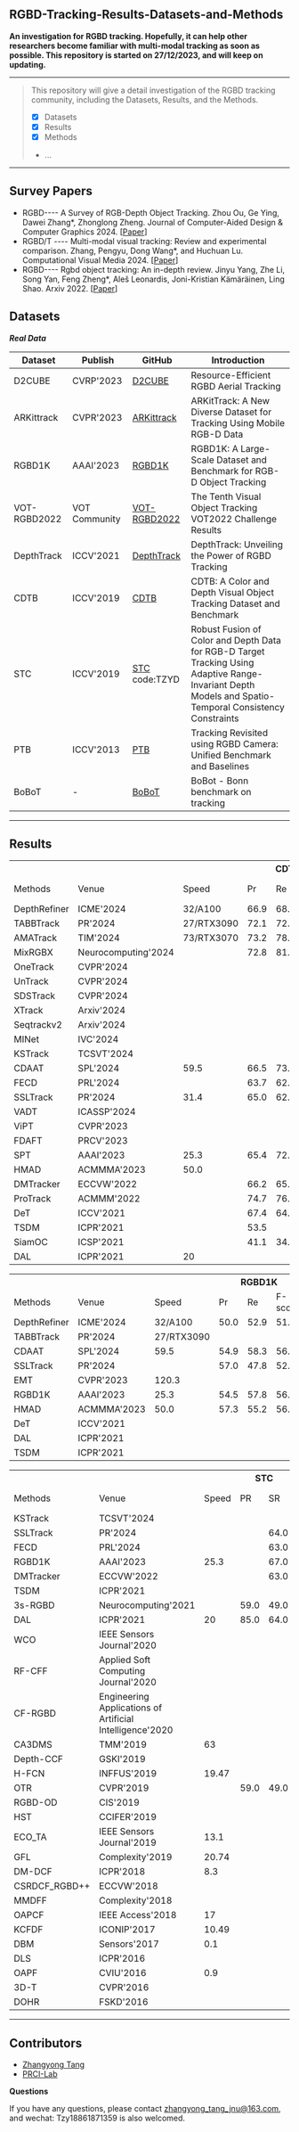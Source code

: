 ## RGBD-Tracking-Results-Datasets-and-Methods

**An investigation for RGBD tracking. 
Hopefully, it can help other researchers become familiar with multi-modal tracking as soon as possible.
This repository is started on 27/12/2023, and will keep on updating.**

-----
>This repository will give a detail investigation of the RGBD tracking community, including the Datasets, Results, and the Methods.
> 
>  - [x] Datasets
>  - [x] Results
>  - [x] Methods
>  -  ...
-----

## Survey Papers
* RGBD---- A Survey of RGB-Depth Object Tracking. Zhou Ou, Ge Ying, Dawei Zhang*, Zhonglong Zheng. Journal of Computer-Aided Design & Computer Graphics 2024. [[Paper](https://www.jcad.cn/en/article/doi/10.3724/SP.J.1089.null.2023-00537)]
* RGBD/T ---- Multi-modal visual tracking: Review and experimental comparison. Zhang, Pengyu, Dong Wang*, and Huchuan Lu. Computational Visual Media 2024. [[Paper](https://link.springer.com/article/10.1007/s41095-023-0345-5)]
* RGBD---- Rgbd object tracking: An in-depth review. Jinyu Yang, Zhe Li, Song Yan, Feng Zheng*, Aleš Leonardis, Joni-Kristian Kämäräinen, Ling Shao. Arxiv 2022. [[Paper](https://arxiv.org/abs/2203.14134)]

## Datasets
***Real Data***

| Dataset | Publish  | GitHub| Introduction|
|--|--|--| --|
| D2CUBE| CVRP'2023|[D2CUBE](https://github.com/yjybuaa/RGBDAerialTracking)|Resource-Efficient RGBD Aerial Tracking|
| ARKittrack| CVPR'2023 | [ARKittrack](https://github.com/lawrence-cj/ARKitTrack) |ARKitTrack: A New Diverse Dataset for Tracking Using Mobile RGB-D Data|
| RGBD1K | AAAI'2023 | [RGBD1K](https://github.com/xuefeng-zhu5/RGBD1K) |RGBD1K: A Large-Scale Dataset and Benchmark for RGB-D Object Tracking|
| VOT-RGBD2022 | VOT Community | [VOT-RGBD2022](https://www.votchallenge.net/vot2022/dataset.html) |The Tenth Visual Object Tracking VOT2022 Challenge Results|
| DepthTrack | ICCV'2021 | [DepthTrack](https://github.com/xiaozai/DeT) |DepthTrack: Unveiling the Power of RGBD Tracking|
| CDTB | ICCV'2019 | [CDTB](https://www.votchallenge.net/vot2019/dataset.html) |CDTB: A Color and Depth Visual Object Tracking Dataset and Benchmark|
| STC | ICCV'2019 | [STC](https://pan.baidu.com/s/1Y3z2JH-oR68-stWFVnHUVw) code:TZYD|Robust Fusion of Color and Depth Data for RGB-D Target Tracking Using Adaptive Range-Invariant Depth Models and Spatio-Temporal Consistency Constraints|
| PTB | ICCV'2013 | [PTB](https://tracking.cs.princeton.edu/index.html) |Tracking Revisited using RGBD Camera: Unified Benchmark and Baselines|
| BoBoT | - | [BoBoT](http://www.iai.uni-bonn.de/~kleind/tracking/index.htm ) |BoBot - Bonn benchmark on tracking|
-----
## Results


<table>
    <tr> 
        <th colspan="1"></th> 
	<th colspan="1"></th> 
	<th colspan="1"></th> 
        <th colspan="3">CDTB</th> 
        <th colspan="3">DepthTrack</th> 
        <th colspan="3">VOT-RGBD2022</th>
    </tr>
    <tr>
    	<td> Methods</td>
    	<td>Venue</td>
	<td>Speed</td>
    	<td> Pr</td>
    	<td> Re</td>
    	<td> F-score</td>
   	<td> Pr</td>
    	<td> Re</td>
    	<td> F-score</td>
   	<td> A</td>
    	<td> R</td>
    	<td> EAO</td>
    </tr>
    <tr>
    	<td> DepthRefiner</td>
    	<td>ICME'2024</td>
	<td>32/A100</td>
    	<td>66.9</td>
    	<td>68.4</td>
    	<td>67.7</td>
   	<td>51.3</td>
    	<td>50.7</td>
    	<td>51.0</td>
   	<td> 79.7</td>
    	<td> 73.3</td>
    	<td>60.3</td>
    </tr>
    <tr>
    	<td> TABBTrack</td>
    	<td>PR'2024</td>
	<td>27/RTX3090</td>
    	<td>72.1</td>
    	<td>72.2</td>
    	<td>72.1</td>
   	<td>62.2</td>
    	<td>61.5</td>
    	<td>61.8</td>
   	<td> 82.1</td>
    	<td> 87.4</td>
    	<td>72.2</td>
    </tr>
    <tr>
    	<td> AMATrack</td>
    	<td>TIM'2024</td>
	<td>73/RTX3070</td>
    	<td>73.2</td>
    	<td>78.6</td>
    	<td>75.8</td>
   	<td>62.9</td>
    	<td>60.7</td>
    	<td>61.8</td>
   	<td> </td>
    	<td> </td>
    	<td> </td>
    </tr>
    <tr>
    	<td> MixRGBX</td>
    	<td>Neurocomputing'2024</td>
	<td></td>
    	<td>72.8</td>
    	<td>81.6</td>
    	<td>76.9</td>
   	<td>59.3</td>
    	<td>60.9</td>
    	<td>60.1</td>
   	<td> </td>
    	<td> </td>
    	<td> </td>
    </tr>
    <tr>
    	<td> OneTrack</td>
    	<td>CVPR'2024</td>
	<td></td>
    	<td> </td>
    	<td> </td>
    	<td> </td>
   	<td> 60.7</td>
    	<td> 60.4</td>
    	<td> 60.9</td>
   	<td> 87.2</td>
    	<td> 81.9</td>
    	<td> 72.7</td>
    </tr>
    <tr>
    	<td> UnTrack</td>
    	<td>CVPR'2024</td>
	<td></td>
    	<td> </td>
    	<td> </td>
    	<td> </td>
   	<td> 61.3</td>
    	<td> 61.0</td>
    	<td> 61.2</td>
   	<td> 87.1</td>
    	<td> 81.5</td>
    	<td> 72.1</td>
    </tr>
    <tr>
    	<td> SDSTrack</td>
    	<td>CVPR'2024</td>
	<td></td>
    	<td> </td>
    	<td> </td>
    	<td> </td>
   	<td> 61.9</td>
    	<td> 60.9</td>
    	<td> 61.4</td>
   	<td> 88.3</td>
    	<td> 81.2</td>
    	<td> 72.8</td>
    </tr>
    <tr>
    	<td> XTrack</td>
    	<td>Arxiv'2024</td>
	<td></td>
    	<td> </td>
    	<td> </td>
    	<td> </td>
   	<td> 59.8</td>
    	<td> 59.7</td>
    	<td> 59.7</td>
   	<td> 86.5</td>
    	<td> 81.2</td>
    	<td> 71.4</td>
    </tr>
    <tr>
    	<td> Seqtrackv2</td>
    	<td>Arxiv'2024</td>
	<td></td>
    	<td> </td>
    	<td> </td>
    	<td> </td>
   	<td> 62.9</td>
    	<td> 63.4</td>
    	<td> 63.2</td>
   	<td> 81.9</td>
    	<td> 91.8</td>
    	<td> 75.5</td>
    </tr>
    <tr>
    	<td> MINet</td>
    	<td>IVC'2024</td>
	<td></td>
    	<td> </td>
    	<td> </td>
    	<td> </td>
   	<td> 60.3</td>
    	<td> 60.5</td>
    	<td> 60.4</td>
   	<td> 81.6</td>
    	<td> 87.7</td>
    	<td> 72.3</td>
    </tr>
    <tr>
    	<td> KSTrack</td>
    	<td>TCSVT'2024</td>
	<td></td>
    	<td> </td>
    	<td> </td>
    	<td> </td>
   	<td> 60.0</td>
    	<td> 57.4</td>
    	<td> 58.7</td>
   	<td> </td>
    	<td> </td>
    	<td> </td>
    </tr>
    <tr>
    	<td> CDAAT</td>
    	<td>SPL'2024</td>
	<td>59.5</td>
    	<td> 66.5</td>
    	<td> 73.7</td>
    	<td> 69.9</td>
   	<td> 57.8</td>
    	<td> 60.3</td>
    	<td> 59.0</td>
   	<td> </td>
    	<td> </td>
    	<td> </td>
    </tr>
    <tr>
    	<td> FECD</td>
    	<td>PRL'2024</td>
	<td></td>
    	<td> 63.7</td>
    	<td> 62.4</td>
    	<td> 63.0</td>
   	<td> 57.8</td>
    	<td> 60.3</td>
    	<td> 59.0</td>
   	<td> </td>
    	<td> </td>
    	<td> </td>
    </tr>
    <tr>
    	<td> SSLTrack</td>
    	<td>PR'2024</td>
	<td>31.4</td>
    	<td> 65.0</td>
    	<td> 62.0</td>
    	<td> 63.5</td>
   	<td> 56.5</td>
    	<td> 49.1</td>
    	<td> 52.5</td>
   	<td> </td>
    	<td> </td>
    	<td> </td>
    </tr>
    <tr>
    	<td> VADT</td>
    	<td>ICASSP'2024</td>
	<td></td>
    	<td> </td>
    	<td> </td>
    	<td> </td>
   	<td> 60.6</td>
    	<td> 60.3</td>
    	<td> 61.0</td>
   	<td> 81.6</td>
    	<td> 87.3</td>
    	<td> 72.1</td>
    </tr>
    <tr>
    	<td> ViPT</td>
    	<td>CVPR'2023</td>
	<td></td>
    	<td> </td>
    	<td> </td>
    	<td> </td>
   	<td> 59.2</td>
    	<td> 59.6</td>
    	<td> 59.4</td>
   	<td> 87.1</td>
    	<td> 81.5</td>
    	<td> 72.1</td>
    </tr>
    <tr>
    	<td> FDAFT</td>
    	<td>PRCV'2023</td>
	<td></td>
    	<td> </td>
    	<td> </td>
    	<td> </td>
   	<td> 62.5</td>
    	<td> 61.5</td>
    	<td> 62.0</td>
   	<td> </td>
    	<td> </td>
    	<td> </td>
    </tr>
    <tr>
    	<td> SPT</td>
    	<td>AAAI'2023</td>
	<td>25.3</td>
    	<td> 65.4</td>
    	<td> 72.6</td>
    	<td> 68.8</td>
   	<td> 52.7</td>
    	<td> 54.9</td>
    	<td> 53.8</td>
   	<td> </td>
    	<td> </td>
    	<td> </td>
    </tr>
    <tr>
    	<td> HMAD</td>
    	<td>ACMMMA'2023</td>
	<td>50.0</td>
    	<td> </td>
    	<td> </td>
    	<td> </td>
   	<td> 62.6</td>
    	<td> 59.7</td>
    	<td> 61.1</td>
   	<td> </td>
    	<td> </td>
    	<td> </td>
    </tr>
    <tr>
    	<td> DMTracker</td>
    	<td>ECCVW'2022</td>
	<td></td>
    	<td> 66.2</td>
    	<td> 65.8</td>
    	<td> 66.0</td>
   	<td> 61.9</td>
    	<td> 59.7</td>
    	<td> 60.8</td>
   	<td> </td>
    	<td> </td>
    	<td> </td>
    </tr>
    <tr>
    	<td> ProTrack</td>
    	<td>ACMMM'2022</td>
	<td> </td>
    	<td> 74.7</td>
    	<td> 76.7</td>
    	<td> 65.6</td>
   	<td> 58.3</td>
    	<td> 57.3</td>
    	<td> 57.8</td>
   	<td> </td>
    	<td> </td>
    	<td> </td>
    </tr>
    <tr>
    	<td> DeT</td>
    	<td>ICCV'2021</td>
	<td></td>
    	<td> 67.4</td>
    	<td> 64.2</td>
    	<td> 65.7</td>
   	<td> 56.0</td>
    	<td> 50.6</td>
    	<td> 53.2</td>
   	<td> </td>
    	<td> </td>
    	<td> </td>
    </tr>
    <tr>
    	<td> TSDM</td>
    	<td>ICPR'2021</td>
	<td></td>
    	<td> 53.5</td>
    	<td> </td>
    	<td> </td>
   	<td> </td>
    	<td> </td>
    	<td> </td>
   	<td> </td>
    	<td> </td>
    	<td> </td>
    </tr>
    <tr>
    	<td> SiamOC</td>
    	<td>ICSP'2021</td>
	<td></td>
    	<td> 41.1</td>
    	<td> 34.6</td>
    	<td> 37.6</td>
   	<td> </td>
    	<td> </td>
    	<td> </td>
   	<td> </td>
    	<td> </td>
    	<td> </td>
    </tr>
    <tr>
    	<td> DAL</td>
    	<td>ICPR'2021</td>
	<td>20</td>
    	<td> </td>
    	<td> </td>
    	<td> 61.8</td>
   	<td> </td>
    	<td> </td>
    	<td> </td>
   	<td> </td>
    	<td> </td>
    	<td> </td>
    </tr>
</table>

<table>
    <tr> 
        <th colspan="1"></th> 
        <th colspan="1"></th> 
	<th colspan="1"></th> 
        <th colspan="3">RGBD1K</th> 
        <th colspan="3">D2CUBE</th> 
	<th colspan="3">ARKittrack</th>
    </tr>
    <tr>
    	<td> Methods</td>
    	<td>Venue</td>
	<td>Speed</td>
    	<td> Pr</td>
    	<td> Re</td>
    	<td> F-score</td>
   	<td> Pr</td>
    	<td> Re</td>
    	<td> F-score</td>
	<td> Pr</td>
    	<td> Re</td>
    	<td> F-score</td>
    </tr>
    <tr>
    	<td> DepthRefiner</td>
    	<td>ICME'2024</td>
	<td>32/A100</td>
	<td>50.0</td>
    	<td> 52.9</td>
    	<td> 51.6</td>
    	<td> </td>
   	<td> </td>
    	<td> </td>
	<td>51.0</td>
   	<td>47.8</td>
    	<td>49.3</td>
    </tr>
    <tr>
    	<td> TABBTrack</td>
    	<td>PR'2024</td>
	<td>27/RTX3090</td>
	<td> </td>
    	<td> </td>
    	<td> </td>
    	<td> </td>
   	<td> </td>
    	<td> </td>
	<td>51.0</td>
   	<td>47.8</td>
    	<td>49.3</td>
    </tr>
    <tr>
    	<td> CDAAT</td>
    	<td>SPL'2024</td>
	<td>59.5</td>
	<td> 54.9</td>
    	<td> 58.3</td>
    	<td> 56.6</td>
    	<td> </td>
   	<td> </td>
    	<td> </td>
	<td> </td>
   	<td> </td>
    	<td> </td>
    </tr>
    <tr>
    	<td> SSLTrack</td>
    	<td>PR'2024</td>
	<td></td>
	<td>57.0</td>
    	<td> 47.8</td>
    	<td> 52.0</td>
    	<td> </td>
   	<td> </td>
    	<td> </td>
	<td> </td>
   	<td> </td>
    	<td> </td>
    </tr>
    <tr>
    	<td> EMT</td>
    	<td>CVPR'2023</td>
	<td>120.3</td>
	<td></td>
    	<td> </td>
    	<td> </td>
    	<td> 65.3</td>
   	<td> 60.9</td>
    	<td> 63.0</td>
	<td> </td>
   	<td> </td>
    	<td> </td>
    </tr>
    <tr>
    	<td> RGBD1K</td>
    	<td>AAAI'2023</td>
	<td>25.3</td>
    	<td> 54.5</td>
    	<td> 57.8</td>
    	<td> 56.1</td>
   	<td> </td>
    	<td> </td>
    	<td> </td>
   	<td> </td>
    	<td> </td>
    	<td> </td>
    </tr>
    <tr>
    	<td> HMAD</td>
    	<td>ACMMMA'2023</td>
	<td>50.0</td>
    	<td> 57.3</td>
    	<td> 55.2</td>
    	<td> 56.2</td>
   	<td> </td>
    	<td> </td>
    	<td> </td>
   	<td> </td>
    	<td> </td>
    	<td> </td>
    </tr>
<!--     <tr>
    	<td> DMTracker</td>
    	<td>ECCVW'2022</td>
	<td> </td>
    	<td> </td>
    	<td> </td>
    	<td> </td>
   	<td> 66.9</td>
    	<td> 64.4</td>
    	<td> 65.6</td>
   	<td> </td>
    	<td> </td>
    	<td> </td>
    </tr> -->
    <tr>
    	<td> DeT</td>
    	<td>ICCV'2021</td>
	<td> </td>
    	<td> </td>
    	<td> </td>
    	<td> </td>
   	<td> 60.8</td>
    	<td> 58.7</td>
    	<td> 59.7</td>
   	<td> 42.8</td>
    	<td> 40.5</td>
    	<td> 41.6</td>
    </tr>
    <tr>
    	<td> DAL</td>
    	<td>ICPR'2021</td>
	<td> </td>
    	<td> </td>
    	<td> </td>
    	<td> </td>
   	<td> 52.9</td>
    	<td> 56.5</td>
    	<td> 54.7</td>
   	<td> 44.6</td>
    	<td> 32.9</td>
    	<td> 37.8</td>
    </tr>
    <tr>
    	<td> TSDM</td>
    	<td>ICPR'2021</td>
	<td> </td>
    	<td> </td>
    	<td> </td>
    	<td> </td>
   	<td> 52.1</td>
    	<td> 49.2</td>
    	<td> 50.6</td>
   	<td> 38.9</td>
    	<td> 29.2</td>
    	<td> 33.4</td>
    </tr>
</table>

<table>
    <tr> 
        <th colspan="1"></th> 
	<th colspan="1"></th> 
	<th colspan="1"></th> 
        <th colspan="2">STC</th> 
        <th colspan="11">PTB</th> 
    </tr>
    <tr>
    	<td> Methods</td>
    	<td>Venue</td>
	<td>Speed</td>
    	<td> PR</td>
    	<td> SR</td>
    	<td> Human</td>
    	<td> Animal</td>
    	<td> Rigid</td>
    	<td> Large</td>
    	<td> Small</td>
    	<td> Slow</td>
    	<td> Fast</td>
    	<td> Occ.</td>
    	<td> No-Occ.</td>
    	<td> Passive</td>
    	<td> Active</td>
    </tr>
    <tr>
    	<td> KSTrack</td>
    	<td>TCSVT'2024</td>
	<td></td>
    	<td> </td>
    	<td> </td>
    	<td> 77.3</td>
    	<td> 84.9</td>
    	<td> 83.6</td>
    	<td> 79.8</td>
    	<td> 83.3</td>
    	<td> 82.6</td>
    	<td> 81.3</td>
    	<td> 73.4</td>
    	<td> 96.8</td>
    	<td> 80.3</td>
    	<td> 82.2</td>
    </tr>
    <tr>
    	<td> SSLTrack</td>
    	<td>PR'2024</td>
	<td></td>
    	<td> </td>
    	<td> 64.0</td>
    	<td> </td>
    	<td> </td>
    	<td> </td>
    	<td> </td>
    	<td> </td>
    	<td> </td>
    	<td> </td>
    	<td> </td>
    	<td></td>
    	<td> </td>
    	<td> </td>
    </tr>
    <tr>
    	<td> FECD</td>
    	<td>PRL'2024</td>
	<td></td>
    	<td> </td>
    	<td> 63.0</td>
    	<td> 65.0</td>
    	<td> 85.0</td>
    	<td> 88.0</td>
    	<td> 75.0</td>
    	<td> 80.0</td>
    	<td> 88.0</td>
    	<td> 73.0</td>
    	<td> 65.0</td>
    	<td> 94.0</td>
    	<td> 89.0</td>
    	<td> 73.0</td>
    </tr>
	    <tr>
    	<td> RGBD1K</td>
    	<td>AAAI'2023</td>
	<td>25.3</td>
    	<td> </td>
    	<td> 67.0</td>
    	<td> </td>
    	<td> </td>
    	<td> </td>
    	<td> </td>
    	<td> </td>
    	<td> </td>
    	<td> </td>
    	<td> </td>
    	<td> </td>
    	<td> </td>
    	<td> </td>
    </tr>
	    <tr>
    	<td> DMTracker</td>
    	<td>ECCVW'2022</td>
	<td></td>
    	<td> </td>
    	<td> 63.0</td>
    	<td> </td>
    	<td> </td>
    	<td> </td>
    	<td> </td>
    	<td> </td>
    	<td> </td>
    	<td> </td>
    	<td> </td>
    	<td> </td>
    	<td> </td>
    	<td> </td>
    </tr>
    <tr>
    	<td> TSDM</td>
    	<td>ICPR'2021</td>
	<td></td>
    	<td> </td>
    	<td> </td>
    	<td> 71.0</td>
    	<td> 85.0</td>
    	<td> 86.0</td>
    	<td> 77.0</td>
    	<td> 81.0</td>
    	<td> 87.0</td>
    	<td> 76.0</td>
    	<td> 69.0</td>
    	<td> 94.0</td>
    	<td> 84.0</td>
    	<td> 78.0</td>
    </tr>
    <tr>
    	<td> 3s-RGBD</td>
    	<td>Neurocomputing'2021</td>
	<td> </td>
    	<td> 59.0</td>
    	<td> 49.0</td>
    	<td> 77.0</td>
    	<td> 68.0</td>
    	<td> 81.0</td>
    	<td> 76.0</td>
    	<td> 77.0</td>
    	<td> 81.0</td>
    	<td> 75.0</td>
    	<td> 71.0</td>
    	<td> 85.0</td>
    	<td> 85.0</td>
    	<td> 74.0</td>
    </tr>
    <tr>
    	<td> DAL</td>
    	<td>ICPR'2021</td>
	<td>20</td>
    	<td> 85.0</td>
    	<td> 64.0</td>
    	<td> 78.0</td>
    	<td> 86.0</td>
    	<td> 81.0</td>
    	<td> 76.0</td>
    	<td> 84.0</td>
    	<td> 83.0</td>
    	<td> 80.0</td>
    	<td> 72.0</td>
    	<td> 93.0</td>
    	<td> 78.0</td>
    	<td> 82.0</td>
    </tr>
    <tr>
    	<td> WCO</td>
    	<td>IEEE Sensors Journal'2020</td>
	<td></td>
    	<td> </td>
    	<td> </td>
    	<td> 78.0</td>
    	<td> 67.0</td>
    	<td> 80.0</td>
    	<td> 76.0</td>
    	<td> 75.0</td>
    	<td> 78.0</td>
    	<td> 73.0</td>
    	<td> 66.0</td>
    	<td> 86.0</td>
    	<td> 85.0</td>
    	<td> 72.0</td>
    </tr>
    <tr>
    	<td> RF-CFF</td>
    	<td>Applied Soft Computing Journal'2020</td>
	<td></td>
    	<td> </td>
    	<td> </td>
    	<td> 62.0</td>
    	<td> 79.0</td>
    	<td> 78.0</td>
    	<td> 69.0</td>
    	<td> 73.0</td>
    	<td> 81.0</td>
    	<td> 68.0</td>
    	<td> 57.0</td>
    	<td> 91.0</td>
    	<td> 80.0</td>
    	<td> 68.0</td>
    </tr>
    <tr>
    	<td> CF-RGBD</td>
    	<td>Engineering Applications of Artificial Intelligence'2020</td>
	<td></td>
    	<td> </td>
    	<td> </td>
    	<td> 61.0</td>
    	<td> 75.0</td>
    	<td> 80.0</td>
    	<td> 71.0</td>
    	<td> 71.0</td>
    	<td> 79.0</td>
    	<td> 68.0</td>
    	<td> 56.0</td>
    	<td> 91.0</td>
    	<td> 80.0</td>
    	<td> 67.0</td>
    </tr>
    <tr>
    	<td> CA3DMS</td>
    	<td>TMM'2019</td>
	<td>63</td>
    	<td> </td>
    	<td> </td>
    	<td> 64.0</td>
    	<td> 73.0</td>
    	<td> 81.0</td>
    	<td> 73.0</td>
    	<td> 72.0</td>
    	<td> 80.0</td>
    	<td> 69.0</td>
    	<td> 61.0</td>
    	<td> 88.0</td>
    	<td> 83.0</td>
    	<td> 68.0</td>
    </tr>
    <tr>
    	<td> Depth-CCF</td>
    	<td>GSKI'2019</td>
	<td></td>
    	<td> </td>
    	<td> </td>
    	<td> 70.0</td>
    	<td> 65.0</td>
    	<td> 79.0</td>
    	<td> 71.0</td>
    	<td> 73.0</td>
    	<td> 78.0</td>
    	<td> 70.0</td>
    	<td> 64.0</td>
    	<td> 84.0</td>
    	<td> 84.0</td>
    	<td> 67.0</td>
    </tr>
    <tr>
    	<td> H-FCN</td>
    	<td>INFFUS'2019</td>
	<td>19.47</td>
    	<td> </td>
    	<td> </td>
    	<td> 81.0</td>
    	<td> 74.0</td>
    	<td> 80.0</td>
    	<td> 82.0</td>
    	<td> 77.0</td>
    	<td> 78.0</td>
    	<td> 74.0</td>
    	<td> 83.0</td>
    	<td> 87.0</td>
    	<td> 80.0</td>
    	<td> 78.0</td>
    </tr>
    <tr>
    	<td> OTR</td>
    	<td>CVPR'2019</td>
	<td></td>
    	<td> 59.0</td>
    	<td> 49.0</td>
    	<td> 77.0</td>
    	<td> 68.0</td>
    	<td> 81.0</td>
    	<td> 76.0</td>
    	<td> 77.0</td>
    	<td> 81.0</td>
    	<td> 75.0</td>
    	<td> 71.0</td>
    	<td> 85.0</td>
    	<td> 85.0</td>
    	<td> 74.0</td>
    </tr>
    <tr>
    	<td> RGBD-OD</td>
    	<td>CIS'2019</td>
	<td></td>
    	<td> </td>
    	<td> </td>
    	<td> 72.0</td>
    	<td> 71.0</td>
    	<td> 73.0</td>
    	<td> 74.0</td>
    	<td> 71.0</td>
    	<td> 76.0</td>
    	<td> 70.0</td>
    	<td> 65.0</td>
    	<td> 82.0</td>
    	<td> 77.0</td>
    	<td> 70.0</td>
    </tr>
    <tr>
    	<td> HST</td>
    	<td>CCIFER'2019</td>
	<td></td>
    	<td> </td>
    	<td> </td>
    	<td> 66.0</td>
    	<td> 62.0</td>
    	<td> 77.0</td>
    	<td> 69.0</td>
    	<td> 69.0</td>
    	<td> 74.0</td>
    	<td> 68.0</td>
    	<td> 62.0</td>
    	<td> 79.0</td>
    	<td> 78.0</td>
    	<td> 66.0</td>
    </tr>
    <tr>
    	<td> ECO_TA</td>
    	<td>IEEE Sensors Journal'2019</td>
	<td>13.1</td>
    	<td> </td>
    	<td> </td>
    	<td> 77.0</td>
    	<td> 65.0</td>
    	<td> 79.0</td>
    	<td> 77.0</td>
    	<td> 74.0</td>
    	<td> 79.0</td>
    	<td> 74.0</td>
    	<td> 68.0</td>
    	<td> 85.0</td>
    	<td> 84.0</td>
    	<td> 72.0</td>
    </tr>
    <tr>
    	<td> GFL</td>
    	<td>Complexity'2019</td>
	<td>20.74</td>
    	<td> </td>
    	<td> </td>
    	<td> 82.0</td>
    	<td> 75.0</td>
    	<td> 78.0</td>
    	<td> 81.0</td>
    	<td> 74.0</td>
    	<td> 82.0</td>
    	<td> 73.0</td>
    	<td> 81.0</td>
    	<td> 84.0</td>
    	<td> 79.0</td>
    	<td> 68.0</td>
    </tr>
    <tr>
    	<td> DM-DCF</td>
    	<td>ICPR'2018</td>
	<td>8.3</td>
    	<td> </td>
    	<td> </td>
    	<td> 76.0</td>
    	<td> 58.0</td>
    	<td> 77.0</td>
    	<td> 72.0</td>
    	<td> 73.0</td>
    	<td> 75.0</td>
    	<td> 72.0</td>
    	<td> 69.0</td>
    	<td> 78.0</td>
    	<td> 82.0</td>
    	<td> 69.0</td>
    </tr>
    <tr>
    	<td> CSRDCF_RGBD++</td>
    	<td>ECCVW'2018</td>
	<td></td>
    	<td> </td>
    	<td> </td>
    	<td> 77.0</td>
    	<td> 65.0</td>
    	<td> 76.0</td>
    	<td> 75.0</td>
    	<td> 73.0</td>
    	<td> 80.0</td>
    	<td> 72.0</td>
    	<td> 70.0</td>
    	<td> 79.0</td>
    	<td> 79.0</td>
    	<td> 72.0</td>
    </tr>
    <tr>
    	<td> MMDFF</td>
    	<td>Complexity'2018</td>
	<td></td>
    	<td> </td>
    	<td> </td>
    	<td> 83.0</td>
    	<td> 86.0</td>
    	<td> 85.0</td>
    	<td> 85.0</td>
    	<td> 86.0</td>
    	<td> 82.0</td>
    	<td> 83.0</td>
    	<td> 87.0</td>
    	<td> 87.0</td>
    	<td> 82.0</td>
    	<td> 83.0</td>
    </tr>
    <tr>
    	<td> OAPCF</td>
    	<td>IEEE Access'2018</td>
	<td>17</td>
    	<td> </td>
    	<td> </td>
    	<td> 70.0</td>
    	<td> 66.0</td>
    	<td> 68.0</td>
    	<td> 69.0</td>
    	<td> 70.0</td>
    	<td> 75.0</td>
    	<td> 67.0</td>
    	<td> 73.0</td>
    	<td> 76.0</td>
    	<td> 71.0</td>
    	<td> 69.0</td>
    </tr>
   <tr>
    	<td> KCFDF</td>
    	<td>ICONIP'2017</td>
	<td>10.49</td>
    	<td> </td>
    	<td> </td>
    	<td> 45.0</td>
    	<td> 72.0</td>
    	<td> 75.0</td>
    	<td> 55.0</td>
    	<td> 67.0</td>
    	<td> 73.0</td>
    	<td> 57.0</td>
    	<td> 43.0</td>
    	<td> 87.0</td>
    	<td> 69.0</td>
    	<td> 59.0</td>
    </tr>
   <tr>
    	<td> DBM</td>
    	<td>Sensors'2017</td>
	<td>0.1</td>
    	<td> </td>
    	<td> </td>
    	<td> 80.1</td>
    	<td> 72.9</td>
    	<td> </td>
    	<td> </td>
    	<td> </td>
    	<td> 82.3</td>
    	<td> 77.5</td>
    	<td> 81.2</td>
    	<td> 82.6</td>
    	<td> </td>
    	<td> </td>
    </tr>
   <tr>
    	<td> DLS</td>
    	<td>ICPR'2016</td>
	<td> </td>
    	<td> </td>
    	<td> </td>
    	<td> 77.0</td>
    	<td> 69.0</td>
    	<td> 73.0</td>
    	<td> 80.0</td>
    	<td> 70.0</td>
    	<td> 73.0</td>
    	<td> 74.0</td>
    	<td> 66.0</td>
    	<td> 85.0</td>
    	<td> 72.0</td>
    	<td> 75.0</td>
    </tr>
   <tr>
    	<td> OAPF</td>
    	<td>CVIU'2016</td>
	<td>0.9</td>
    	<td> </td>
    	<td> </td>
    	<td> 64.2</td>
    	<td> 84.8</td>
    	<td> 77.2</td>
    	<td> 72.7</td>
    	<td> 73.4</td>
    	<td> 85.1</td>
    	<td> 68.4</td>
    	<td> 64.4</td>
    	<td> 85.1</td>
    	<td> 77.7</td>
    	<td> 71.4</td>
    </tr>
   <tr>
    	<td> 3D-T</td>
    	<td>CVPR'2016</td>
	<td></td>
    	<td> </td>
    	<td> </td>
    	<td> 81.0</td>
    	<td> 64.0</td>
    	<td> 73.0</td>
    	<td> 80.0</td>
    	<td> 71.0</td>
    	<td> 75.0</td>
    	<td> 75.0</td>
    	<td> 73.0</td>
    	<td> 78.0</td>
    	<td> 79.0</td>
    	<td> 73.0</td>
    </tr>
   <tr>
    	<td> DOHR</td>
    	<td>FSKD'2016</td>
	<td></td>
    	<td> </td>
    	<td> </td>
    	<td> 45.0</td>
    	<td> 49.0</td>
    	<td> 42.0</td>
    	<td> 48.0</td>
    	<td> 42.0</td>
    	<td> 50.0</td>
    	<td> 43.0</td>
    	<td> 38.0</td>
    	<td> 54.0</td>
    	<td> 54.0</td>
    	<td> 41.0</td>
    </tr>
</table>

-----
## Contributors
- [Zhangyong Tang](https://github.com/Zhangyong_Tang)
- [PRCI-Lab](https://github.com/PRCI-Lab)

**Questions**

If you have any questions, please contact zhangyong_tang_jnu@163.com, and wechat: Tzy18861871359 is also welcomed.



 
